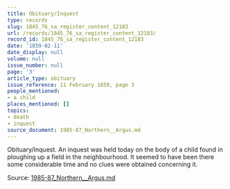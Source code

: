 ```yaml
---
title: Obituary/Inquest
type: records
slug: 1845_76_sa_register_content_12183
url: /records/1845_76_sa_register_content_12183/
record_id: 1845_76_sa_register_content_12183
date: '1859-02-11'
date_display: null
volume: null
issue_number: null
page: '3'
article_type: obituary
issue_reference: 11 February 1859, page 3
people_mentioned:
- a child
places_mentioned: []
topics:
- death
- inquest
source_document: 1985-87_Northern__Argus.md
---
```


Obituary/Inquest.  An inquest was held today on the body of a child found in ploughing up a field in the neighbourhood.  It seemed to have been there some considerable time and no clues were obtained concerning it.

Source: [1985-87_Northern__Argus.md](/downloads/markdown/1985-87_Northern__Argus.md)
